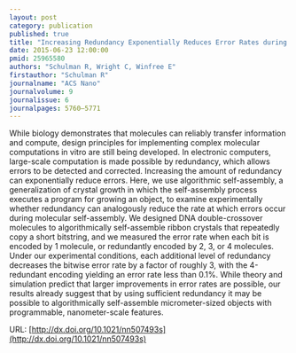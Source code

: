 ```yaml
---
layout: post
category: publication
published: true
title: "Increasing Redundancy Exponentially Reduces Error Rates during Algorithmic Self-Assembly"
date: 2015-06-23 12:00:00
pmid: 25965580
authors: "Schulman R, Wright C, Winfree E"
firstauthor: "Schulman R"
journalname: "ACS Nano"
journalvolume: 9
journalissue: 6
journalpages: 5760–5771
---
```


While biology demonstrates that molecules can reliably transfer information and compute, design principles for implementing complex molecular computations in vitro are still being developed. In electronic computers, large-scale computation is made possible by redundancy, which allows errors to be detected and corrected. Increasing the amount of redundancy can exponentially reduce errors. Here, we use algorithmic self-assembly, a generalization of crystal growth in which the self-assembly process executes a program for growing an object, to examine experimentally whether redundancy can analogously reduce the rate at which errors occur during molecular self-assembly. We designed DNA double-crossover molecules to algorithmically self-assemble ribbon crystals that repeatedly copy a short bitstring, and we measured the error rate when each bit is encoded by 1 molecule, or redundantly encoded by 2, 3, or 4 molecules. Under our experimental conditions, each additional level of redundancy decreases the bitwise error rate by a factor of roughly 3, with the 4-redundant encoding yielding an error rate less than 0.1%. While theory and simulation predict that larger improvements in error rates are possible, our results already suggest that by using sufficient redundancy it may be possible to algorithmically self-assemble micrometer-sized objects with programmable, nanometer-scale features.

URL: [http://dx.doi.org/10.1021/nn507493s](http://dx.doi.org/10.1021/nn507493s)
